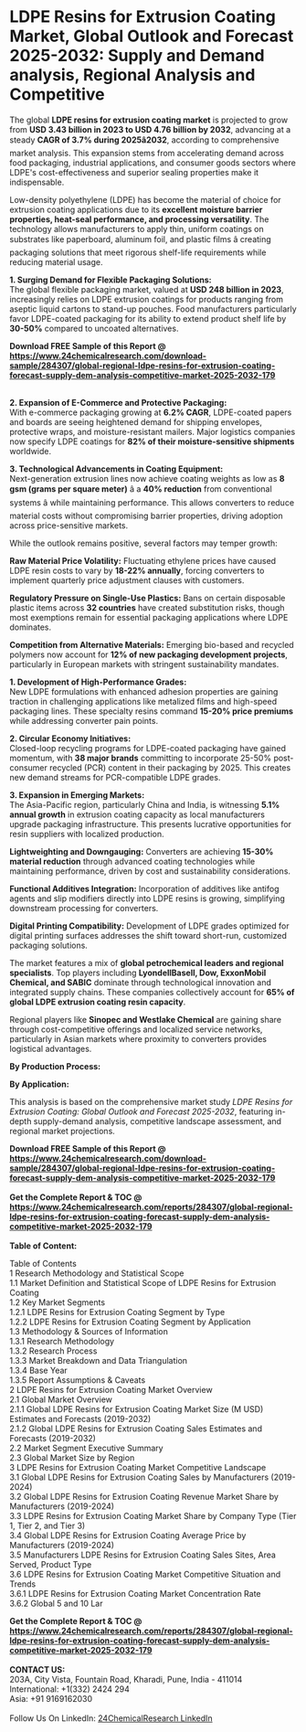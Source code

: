 <h1>LDPE Resins for Extrusion Coating Market, Global Outlook and Forecast 2025-2032: Supply and Demand analysis, Regional Analysis and Competitive</h1><p>The global <strong>LDPE resins for extrusion coating market</strong> is projected to grow from <strong>USD 3.43 billion in 2023 to USD 4.76 billion by 2032</strong>, advancing at a steady <strong>CAGR of 3.7% during 2025â2032</strong>, according to comprehensive market analysis. This expansion stems from accelerating demand across food packaging, industrial applications, and consumer goods sectors where LDPE's cost-effectiveness and superior sealing properties make it indispensable.</p><p>Low-density polyethylene (LDPE) has become the material of choice for extrusion coating applications due to its <strong>excellent moisture barrier properties, heat-seal performance, and processing versatility</strong>. The technology allows manufacturers to apply thin, uniform coatings on substrates like paperboard, aluminum foil, and plastic films â creating packaging solutions that meet rigorous shelf-life requirements while reducing material usage.</p><p><strong>1. Surging Demand for Flexible Packaging Solutions:</strong><br>
The global flexible packaging market, valued at <strong>USD 248 billion in 2023</strong>, increasingly relies on LDPE extrusion coatings for products ranging from aseptic liquid cartons to stand-up pouches. Food manufacturers particularly favor LDPE-coated packaging for its ability to extend product shelf life by <strong>30-50%</strong> compared to uncoated alternatives.</p><div><b>Download FREE Sample of this Report @ 
            <a href="https://www.24chemicalresearch.com/download-sample/284307/global-regional-ldpe-resins-for-extrusion-coating-forecast-supply-dem-analysis-competitive-market-2025-2032-179">
            https://www.24chemicalresearch.com/download-sample/284307/global-regional-ldpe-resins-for-extrusion-coating-forecast-supply-dem-analysis-competitive-market-2025-2032-179</a></b></div><br><p><strong>2. Expansion of E-Commerce and Protective Packaging:</strong><br>
With e-commerce packaging growing at <strong>6.2% CAGR</strong>, LDPE-coated papers and boards are seeing heightened demand for shipping envelopes, protective wraps, and moisture-resistant mailers. Major logistics companies now specify LDPE coatings for <strong>82% of their moisture-sensitive shipments</strong> worldwide.</p><p><strong>3. Technological Advancements in Coating Equipment:</strong><br>
Next-generation extrusion lines now achieve coating weights as low as <strong>8 gsm (grams per square meter)</strong> â a <strong>40% reduction</strong> from conventional systems â while maintaining performance. This allows converters to reduce material costs without compromising barrier properties, driving adoption across price-sensitive markets.</p><p>While the outlook remains positive, several factors may temper growth:</p><p><strong>Raw Material Price Volatility:</strong> Fluctuating ethylene prices have caused LDPE resin costs to vary by <strong>18-22% annually</strong>, forcing converters to implement quarterly price adjustment clauses with customers.</p><p><strong>Regulatory Pressure on Single-Use Plastics:</strong> Bans on certain disposable plastic items across <strong>32 countries</strong> have created substitution risks, though most exemptions remain for essential packaging applications where LDPE dominates.</p><p><strong>Competition from Alternative Materials:</strong> Emerging bio-based and recycled polymers now account for <strong>12% of new packaging development projects</strong>, particularly in European markets with stringent sustainability mandates.</p><p><strong>1. Development of High-Performance Grades:</strong><br>
New LDPE formulations with enhanced adhesion properties are gaining traction in challenging applications like metalized films and high-speed packaging lines. These specialty resins command <strong>15-20% price premiums</strong> while addressing converter pain points.</p><p><strong>2. Circular Economy Initiatives:</strong><br>
Closed-loop recycling programs for LDPE-coated packaging have gained momentum, with <strong>38 major brands</strong> committing to incorporate 25-50% post-consumer recycled (PCR) content in their packaging by 2025. This creates new demand streams for PCR-compatible LDPE grades.</p><p><strong>3. Expansion in Emerging Markets:</strong><br>
The Asia-Pacific region, particularly China and India, is witnessing <strong>5.1% annual growth</strong> in extrusion coating capacity as local manufacturers upgrade packaging infrastructure. This presents lucrative opportunities for resin suppliers with localized production.</p><p><strong>Lightweighting and Downgauging:</strong> Converters are achieving <strong>15-30% material reduction</strong> through advanced coating technologies while maintaining performance, driven by cost and sustainability considerations.</p><p><strong>Functional Additives Integration:</strong> Incorporation of additives like antifog agents and slip modifiers directly into LDPE resins is growing, simplifying downstream processing for converters.</p><p><strong>Digital Printing Compatibility:</strong> Development of LDPE grades optimized for digital printing surfaces addresses the shift toward short-run, customized packaging solutions.</p><p>The market features a mix of <strong>global petrochemical leaders and regional specialists</strong>. Top players including <strong>LyondellBasell, Dow, ExxonMobil Chemical, and SABIC</strong> dominate through technological innovation and integrated supply chains. These companies collectively account for <strong>65% of global LDPE extrusion coating resin capacity</strong>.</p><p>Regional players like <strong>Sinopec and Westlake Chemical</strong> are gaining share through cost-competitive offerings and localized service networks, particularly in Asian markets where proximity to converters provides logistical advantages.</p><p><strong>By Production Process:</strong></p><p><strong>By Application:</strong></p><p>This analysis is based on the comprehensive market study <em>LDPE Resins for Extrusion Coating: Global Outlook and Forecast 2025-2032</em>, featuring in-depth supply-demand analysis, competitive landscape assessment, and regional market projections.</p><div><b>Download FREE Sample of this Report @ 
            <a href="https://www.24chemicalresearch.com/download-sample/284307/global-regional-ldpe-resins-for-extrusion-coating-forecast-supply-dem-analysis-competitive-market-2025-2032-179">
            https://www.24chemicalresearch.com/download-sample/284307/global-regional-ldpe-resins-for-extrusion-coating-forecast-supply-dem-analysis-competitive-market-2025-2032-179</a></b></div><br><div><b>Get the Complete Report & TOC @ 
            <a href="https://www.24chemicalresearch.com/reports/284307/global-regional-ldpe-resins-for-extrusion-coating-forecast-supply-dem-analysis-competitive-market-2025-2032-179">
            https://www.24chemicalresearch.com/reports/284307/global-regional-ldpe-resins-for-extrusion-coating-forecast-supply-dem-analysis-competitive-market-2025-2032-179</a></b></div><br>
            <b>Table of Content:</b><p>Table of Contents<br />
1 Research Methodology and Statistical Scope<br />
1.1 Market Definition and Statistical Scope of LDPE Resins for Extrusion Coating<br />
1.2 Key Market Segments<br />
1.2.1 LDPE Resins for Extrusion Coating Segment by Type<br />
1.2.2 LDPE Resins for Extrusion Coating Segment by Application<br />
1.3 Methodology & Sources of Information<br />
1.3.1 Research Methodology<br />
1.3.2 Research Process<br />
1.3.3 Market Breakdown and Data Triangulation<br />
1.3.4 Base Year<br />
1.3.5 Report Assumptions & Caveats<br />
2 LDPE Resins for Extrusion Coating Market Overview<br />
2.1 Global Market Overview<br />
2.1.1 Global LDPE Resins for Extrusion Coating Market Size (M USD) Estimates and Forecasts (2019-2032)<br />
2.1.2 Global LDPE Resins for Extrusion Coating Sales Estimates and Forecasts (2019-2032)<br />
2.2 Market Segment Executive Summary<br />
2.3 Global Market Size by Region<br />
3 LDPE Resins for Extrusion Coating Market Competitive Landscape<br />
3.1 Global LDPE Resins for Extrusion Coating Sales by Manufacturers (2019-2024)<br />
3.2 Global LDPE Resins for Extrusion Coating Revenue Market Share by Manufacturers (2019-2024)<br />
3.3 LDPE Resins for Extrusion Coating Market Share by Company Type (Tier 1, Tier 2, and Tier 3)<br />
3.4 Global LDPE Resins for Extrusion Coating Average Price by Manufacturers (2019-2024)<br />
3.5 Manufacturers LDPE Resins for Extrusion Coating Sales Sites, Area Served, Product Type<br />
3.6 LDPE Resins for Extrusion Coating Market Competitive Situation and Trends<br />
3.6.1 LDPE Resins for Extrusion Coating Market Concentration Rate<br />
3.6.2 Global 5 and 10 Lar</p><div><b>Get the Complete Report & TOC @ 
            <a href="https://www.24chemicalresearch.com/reports/284307/global-regional-ldpe-resins-for-extrusion-coating-forecast-supply-dem-analysis-competitive-market-2025-2032-179">
            https://www.24chemicalresearch.com/reports/284307/global-regional-ldpe-resins-for-extrusion-coating-forecast-supply-dem-analysis-competitive-market-2025-2032-179</a></b></div><br><b>CONTACT US:</b><br>
            203A, City Vista, Fountain Road, Kharadi, Pune, India - 411014<br>
            International: +1(332) 2424 294<br>
            Asia: +91 9169162030 <br><br>
            Follow Us On LinkedIn: <a href="https://www.linkedin.com/company/24chemicalresearch/">24ChemicalResearch LinkedIn</a>